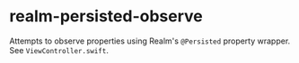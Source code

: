 # realm-persisted-observe

Attempts to observe properties using Realm's `@Persisted` property wrapper. See `ViewController.swift`.
